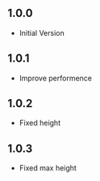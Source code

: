 ## 1.0.0
- Initial Version
## 1.0.1
- Improve performence
## 1.0.2
- Fixed height
## 1.0.3
- Fixed max height
